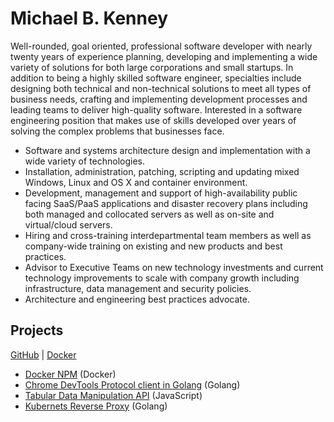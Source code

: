 # Michael B. Kenney

Well-rounded, goal oriented, professional software developer with nearly twenty years of experience planning, developing and implementing a wide variety of solutions for both large corporations and small startups. In addition to being a highly skilled software engineer, specialties include designing both technical and non-technical solutions to meet all types of business needs, crafting and implementing development processes and leading teams to deliver high-quality software. Interested in a software engineering position that makes use of skills developed over years of solving the complex problems that businesses face.

* Software and systems architecture design and implementation with a wide variety of technologies.
* Installation, administration, patching, scripting and updating mixed Windows, Linux and OS X and container environment.
* Development, management and support of high-availability public facing SaaS/PaaS applications and disaster recovery plans including both managed and collocated servers as well as on-site and virtual/cloud servers.
* Hiring and cross-training interdepartmental team members as well as company-wide training on existing and new products and best practices.
* Advisor to Executive Teams on new technology investments and current technology improvements to scale with company growth including infrastructure, data management and security policies.
* Architecture and engineering best practices advocate.

## Projects

[GitHub](https://github.com/mkenney) | [Docker](https://hub.docker.com/u/mkenney/)

* [Docker NPM](https://store.docker.com/community/images/mkenney/npm) (Docker)
* [Chrome DevTools Protocol client in Golang](https://github.com/mkenney/go-chrome) (Golang)
* [Tabular Data Manipulation API](https://github.com/mkenney/DatatableJs) (JavaScript)
* [Kubernets Reverse Proxy](https://github.com/mkenney/k8s-proxy) (Golang)
